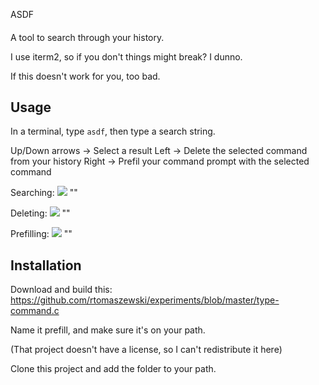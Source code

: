 ASDF
####

A tool to search through your history.

I use iterm2, so if you don't things might break? I dunno.

If this doesn't work for you, too bad.

Usage
-----

In a terminal, type `asdf`, then type a search string.

Up/Down arrows -> Select a result
Left           -> Delete the selected command from your history
Right          -> Prefil your command prompt with the selected command

Searching:
![](http://g.recordit.co/7I3Tu3KjYJ.gif) ""

Deleting:
![](http://g.recordit.co/cw6GkdqNsU.gif) ""

Prefilling:
![](http://g.recordit.co/6s61L84C3w.gif) ""


Installation
------------

Download and build this: https://github.com/rtomaszewski/experiments/blob/master/type-command.c

Name it prefill, and make sure it's on your path.

(That project doesn't have a license, so I can't redistribute it here)

Clone this project and add the folder to your path.
